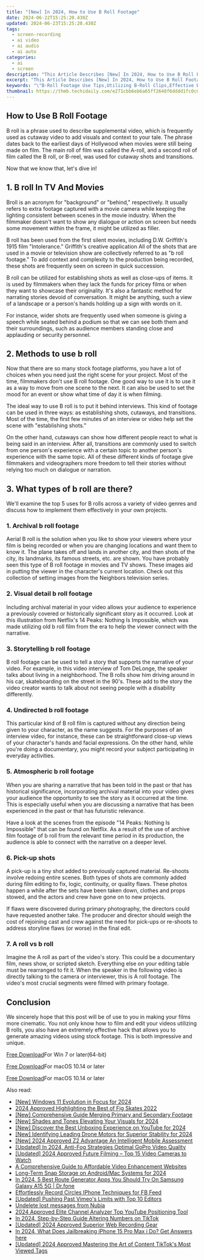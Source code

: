 ```yaml
---
title: "[New] In 2024, How to Use B Roll Footage"
date: 2024-06-22T15:25:20.430Z
updated: 2024-06-23T15:25:20.430Z
tags: 
  - screen-recording
  - ai video
  - ai audio
  - ai auto
categories: 
  - ai
  - screen
description: "This Article Describes [New] In 2024, How to Use B Roll Footage"
excerpt: "This Article Describes [New] In 2024, How to Use B Roll Footage"
keywords: "\"B-Roll Footage Use Tips,Utilizing B-Roll Clips,Effective B-Roll Usage,Best Practices for B-Roll,Incorporating B-Roll Shots,Strategies for B-Roll Editing,Maximizing B-Roll in Filmmaking,B Roll Editing,Film Footage Reuse,Cutaway Technique,Alternative Shot Use,Supplementary Filming,Extra Scene Integration,Visual Storytelling Methods,B Roll Techniques,B Roll Utilization,Filming B Extras,B Roll Editing Tips,Effective B Roll Usage,B Roll in Video Production,Leverage B Roll Content\""
thumbnail: https://thmb.techidaily.com/e271cbb6eb6a65ff2648f6dddd1fc0c078a843660eba98a715724fa951b431ee.jpg
---
```


## How to Use B Roll Footage

B roll is a phrase used to describe supplemental video, which is frequently used as cutaway video to add visuals and context to your tale. The phrase dates back to the earliest days of Hollywood when movies were still being made on film. The main roll of film was called the A-roll, and a second roll of film called the B roll, or B-reel, was used for cutaway shots and transitions.

Now that we know that, let's dive in!

## 1\. B roll In TV And Movies

Broll is an acronym for "background" or "behind," respectively. It usually refers to extra footage captured with a movie camera while keeping the lighting consistent between scenes in the movie industry. When the filmmaker doesn't want to show any dialogue or action on screen but needs some movement within the frame, it might be utilized as filler.

B roll has been used from the first silent movies, including D.W. Griffith's 1915 film "Intolerance." Griffith's creative application All of the shots that are used in a movie or television show are collectively referred to as "b roll footage." To add context and complexity to the production being recorded, these shots are frequently seen on screen in quick succession.

B roll can be utilized for establishing shots as well as close-ups of items. It is used by filmmakers when they lack the funds for pricey films or when they want to showcase their originality. It's also a fantastic method for narrating stories devoid of conversation. It might be anything, such a view of a landscape or a person's hands holding up a sign with words on it.

For instance, wider shots are frequently used when someone is giving a speech while seated behind a podium so that we can see both them and their surroundings, such as audience members standing close and applauding or security personnel.

## 2\. Methods to use b roll

Now that there are so many stock footage platforms, you have a lot of choices when you need just the right scene for your project. Most of the time, filmmakers don't use B roll footage. One good way to use it is to use it as a way to move from one scene to the next. It can also be used to set the mood for an event or show what time of day it is when filming.

The ideal way to use B roll is to put it behind interviews. This kind of footage can be used in three ways: as establishing shots, cutaways, and transitions. Most of the time, the first few minutes of an interview or video help set the scene with "establishing shots."

On the other hand, cutaways can show how different people react to what is being said in an interview. After all, transitions are commonly used to switch from one person's experience with a certain topic to another person's experience with the same topic. All of these different kinds of footage give filmmakers and videographers more freedom to tell their stories without relying too much on dialogue or narration.

## 3\. What types of b roll are there?

We'll examine the top 5 uses for B rolls across a variety of video genres and discuss how to implement them effectively in your own projects.

### 1\. Archival b roll footage

Aerial B roll is the solution when you like to show your viewers where your film is being recorded or when you are changing locations and want them to know it. The plane takes off and lands in another city, and then shots of the city, its landmarks, its famous streets, etc. are shown. You have probably seen this type of B roll footage in movies and TV shows. These images aid in putting the viewer in the character's current location. Check out this collection of setting images from the Neighbors television series.

### 2\. Visual detail b roll footage

Including archival material in your video allows your audience to experience a previously covered or historically significant story as it occurred. Look at this illustration from Netflix's 14 Peaks: Nothing Is Impossible, which was made utilizing old b roll film from the era to help the viewer connect with the narrative.

### 3\. Storytelling b roll footage

B roll footage can be used to tell a story that supports the narrative of your video. For example, in this video interview of Tom DeLonge, the speaker talks about living in a neighborhood. The B rolls show him driving around in his car, skateboarding on the street in the 90's. These add to the story the video creator wants to talk about not seeing people with a disability differently.

### 4\. Undirected b roll footage

This particular kind of B roll film is captured without any direction being given to your character, as the name suggests. For the purposes of an interview video, for instance, these can be straightforward close-up views of your character's hands and facial expressions. On the other hand, while you're doing a documentary, you might record your subject participating in everyday activities.

### 5\. Atmospheric b roll footage

When you are sharing a narrative that has been told in the past or that has historical significance, incorporating archival material into your video gives your audience the opportunity to see the story as it occurred at the time. This is especially useful when you are discussing a narrative that has been experienced in the past or that has futuristic relevance.

Have a look at the scenes from the episode "14 Peaks: Nothing Is Impossible" that can be found on Netflix. As a result of the use of archive film footage of b roll from the relevant time period in its production, the audience is able to connect with the narrative on a deeper level.

### 6\. Pick-up shots

A pick-up is a tiny shot added to previously captured material. Re-shoots involve redoing entire scenes. Both types of shots are commonly added during film editing to fix, logic, continuity, or quality flaws. These photos happen a while after the sets have been taken down, clothes and props stowed, and the actors and crew have gone on to new projects.

If flaws were discovered during primary photography, the directors could have requested another take. The producer and director should weigh the cost of rejoining cast and crew against the need for pick-ups or re-shoots to address storyline flaws (or worse) in the final edit.

### 7\. A roll vs b roll

Imagine the A roll as part of the video's story. This could be a documentary film, news show, or scripted sketch. Everything else on your editing table must be rearranged to fit it. When the speaker in the following video is directly talking to the camera or interviewer, this is A roll footage. The video's most crucial segments were filmed with primary footage.

## Conclusion

We sincerely hope that this post will be of use to you in making your films more cinematic. You not only know how to film and edit your videos utilizing B rolls, you also have an extremely effective hack that allows you to generate amazing videos using stock footage. This is both impressive and unique.

[Free Download](https://tools.techidaily.com/wondershare/filmora/download/)For Win 7 or later(64-bit)

[Free Download](https://tools.techidaily.com/wondershare/filmora/download/)For macOS 10.14 or later

[Free Download](https://tools.techidaily.com/wondershare/filmora/download/)For macOS 10.14 or later

<ins class="adsbygoogle"
     style="display:block"
     data-ad-format="autorelaxed"
     data-ad-client="ca-pub-7571918770474297"
     data-ad-slot="1223367746"></ins>

<ins class="adsbygoogle"
     style="display:block"
     data-ad-format="autorelaxed"
     data-ad-client="ca-pub-7571918770474297"
     data-ad-slot="1223367746"></ins>



<ins class="adsbygoogle"
     style="display:block"
     data-ad-client="ca-pub-7571918770474297"
     data-ad-slot="8358498916"
     data-ad-format="auto"
     data-full-width-responsive="true"></ins>


<span class="atpl-alsoreadstyle">Also read:</span>
<div><ul>
<li><a href="https://fox-glue.techidaily.com/new-windows-11-evolution-in-focus-for-2024/"><u>[New] Windows 11 Evolution in Focus for 2024</u></a></li>
<li><a href="https://fox-glue.techidaily.com/2024-approved-highlighting-the-best-of-fig-skates-2022/"><u>2024 Approved  Highlighting the Best of Fig Skates 2022</u></a></li>
<li><a href="https://fox-glue.techidaily.com/new-comprehensive-guide-merging-primary-and-secondary-footage/"><u>[New] Comprehensive Guide  Merging Primary and Secondary Footage</u></a></li>
<li><a href="https://fox-glue.techidaily.com/new-shades-and-tones-elevating-your-visuals-for-2024/"><u>[New] Shades and Tones  Elevating Your Visuals for 2024</u></a></li>
<li><a href="https://fox-glue.techidaily.com/new-discover-the-best-unboxing-experience-on-youtube-for-2024/"><u>[New] Discover the Best Unboxing Experience on YouTube for 2024</u></a></li>
<li><a href="https://fox-glue.techidaily.com/new-identifying-leading-drone-motors-for-superior-stability-for-2024/"><u>[New] Identifying Leading Drone Motors for Superior Stability for 2024</u></a></li>
<li><a href="https://fox-glue.techidaily.com/new-2024-approved-z2-advantage-an-intelligent-mobile-assessment/"><u>[New] 2024 Approved  Z2 Advantage  An Intelligent Mobile Assessment</u></a></li>
<li><a href="https://fox-glue.techidaily.com/updated-in-2024-anti-fog-strategies-optimal-gopro-video-quality/"><u>[Updated] In 2024, Anti-Fog Strategies  Optimal GoPro Video Quality</u></a></li>
<li><a href="https://fox-glue.techidaily.com/updated-2024-approved-future-filming-top-15-video-cameras-to-watch/"><u>[Updated] 2024 Approved  Future Filming – Top 15 Video Cameras to Watch</u></a></li>
<li><a href="https://fox-glue.techidaily.com/a-comprehensive-guide-to-affordable-video-enhancement-websites/"><u>A Comprehensive Guide to Affordable Video Enhancement Websites</u></a></li>
<li><a href="https://snapchat-videos.techidaily.com/long-term-snap-storage-on-androidmac-systems-for-2024/"><u>Long-Term Snap Storage on Android/Mac Systems for 2024</u></a></li>
<li><a href="https://fake-location.techidaily.com/in-2024-5-best-route-generator-apps-you-should-try-on-samsung-galaxy-a15-5g-drfone-by-drfone-virtual-android/"><u>In 2024, 5 Best Route Generator Apps You Should Try On Samsung Galaxy A15 5G | Dr.fone</u></a></li>
<li><a href="https://facebook-video-recording.techidaily.com/effortlessly-record-circles-iphone-techniques-for-fb-feed/"><u>Effortlessly Record Circles  IPhone Techniques for FB Feed</u></a></li>
<li><a href="https://vimeo-videos.techidaily.com/updated-pushing-past-vimeos-limits-with-top-10-editors/"><u>[Updated] Pushing Past Vimeo's Limits with Top 10 Editors</u></a></li>
<li><a href="https://techidaily.com/undelete-lost-messages-from-nubia-by-fonelab-android-recover-messages/"><u>Undelete lost messages from Nubia</u></a></li>
<li><a href="https://youtube-clips.techidaily.com/2024-approved-elite-channel-analyzer-top-youtube-positioning-tool/"><u>2024 Approved  Elite Channel Analyzer  Top YouTube Positioning Tool</u></a></li>
<li><a href="https://extra-support.techidaily.com/in-2024-step-by-step-guide-altering-numbers-on-tiktok/"><u>In 2024, Step-by-Step Guide  Altering Numbers on TikTok</u></a></li>
<li><a href="https://screen-video-capture.techidaily.com/updated-2024-approved-superior-web-recording-gear/"><u>[Updated] 2024 Approved  Superior Web Recording Gear</u></a></li>
<li><a href="https://ios-unlock.techidaily.com/in-2024-what-does-jailbreaking-iphone-15-pro-max-i-do-get-answers-here-by-drfone-ios/"><u>In 2024, What Does Jailbreaking iPhone 15 Pro Max i Do? Get Answers here</u></a></li>
<li><a href="https://tiktok-video-recordings.techidaily.com/updated-2024-approved-mastering-the-art-of-content-tiktoks-most-viewed-tags/"><u>[Updated] 2024 Approved  Mastering the Art of Content  TikTok's Most Viewed Tags</u></a></li>
</ul></div>

